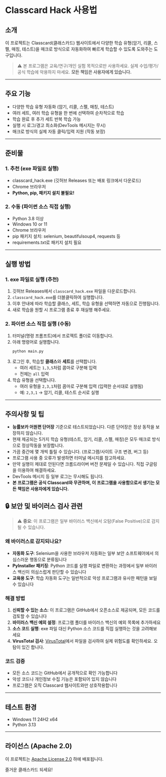 # Classcard Hack 사용법

## 소개
이 프로젝트는 Classcard(클래스카드) 웹사이트에서 다양한 학습 유형(암기, 리콜, 스펠, 매칭, 테스트)을 매크로 방식으로 자동화하여 빠르게 학습할 수 있도록 도와주는 도구입니다.

> ⚠️ 본 프로그램은 교육/연구/개인 실험 목적으로만 사용하세요. 실제 수업/평가/공식 학습에 악용하지 마세요. **모든 책임은 사용자에게 있습니다.**

---

## 주요 기능
- 다양한 학습 유형 자동화 (암기, 리콜, 스펠, 매칭, 테스트)
- 여러 세트, 여러 학습 유형을 한 번에 선택하여 순차적으로 학습
- 학습 완료 후 추가 세트 반복 학습 가능
- 실행 시 로그/경고 최소화(DevTools 메시지는 무시)
- 매크로 방식의 실제 자동 클릭/입력 지원 (작동 보장)

---

## 준비물

### 1. 추천 (exe 파일로 실행)
- classcard_hack.exe (깃허브 Releases 또는 배포 링크에서 다운로드)
- Chrome 브라우저
- **Python, pip, 패키지 설치 불필요!**

### 2. 수동 (파이썬 소스 직접 실행)
- Python 3.8 이상
- Windows 10 or 11
- Chrome 브라우저
- pip 패키지 설치: selenium, beautifulsoup4, requests 등
- requirements.txt로 패키지 설치 필요

---

## 실행 방법

### 1. exe 파일로 실행 (추천)
1. 깃허브 Releases에서 `classcard_hack.exe` 파일을 다운로드합니다.
2. `classcard_hack.exe`를 더블클릭하여 실행합니다.
3. 이후 안내에 따라 학습할 클래스, 세트, 학습 유형을 선택하면 자동으로 진행됩니다.
4. 새로 학습을 원할 시 프로그램 종료 후 재실행 해주세요.

### 2. 파이썬 소스 직접 실행 (수동)
1. 터미널(명령 프롬프트)에서 프로젝트 폴더로 이동합니다.
2. 아래 명령어로 실행합니다.
   ```bash
   python main.py
   ```
3. 로그인 후, 학습할 **클래스**와 **세트**를 선택합니다.
   - 여러 세트는 `1,3,5`처럼 콤마로 구분해 입력
   - 전체는 `all` 입력
4. 학습 유형을 선택합니다.
   - 여러 유형을 `2,3,1`처럼 콤마로 구분해 입력 (입력한 순서대로 실행됨)
   - 예: `2,3,1` → 암기, 리콜, 테스트 순서로 실행

---

## 주의사항 및 팁
- **능률보카 어원편 단어장** 기준으로 테스트되었습니다. 다른 단어장은 정상 동작을 보장하지 않습니다.
- 현재 제공되는 5가지 학습 유형(테스트, 암기, 리콜, 스펠, 매칭)은 모두 매크로 방식으로 정상작동을 보장합니다.
- 가끔 중간에 몇 개씩 틀릴 수 있습니다. (프로그램/사이트 구조 변경, 버그 등)
- 프로그램 사용 중 오류가 발생하면 터미널 메시지를 참고하세요.
- 만약 실행이 제대로 안된다면 크롬드라이버 버전 문제일 수 있습니다. 직접 구글링을 이용하여 해결하세요.
- DevTools 메시지 등 일부 로그는 무시해도 됩니다.
- **본 프로그램은 공식 Classcard와 무관하며, 이 프로그램을 사용함으로서 생기는 모든 책임은 사용자에게 있습니다.**

## 🔒 보안 및 바이러스 검사 관련
> ⚠️ **중요**: 이 프로그램은 일부 바이러스 백신에서 오탐(False Positive)으로 감지될 수 있습니다.

### 왜 바이러스로 감지되나요?
- **자동화 도구**: Selenium을 사용한 브라우저 자동화는 일부 보안 소프트웨어에서 의심스러운 행동으로 분류됩니다
- **PyInstaller 패키징**: Python 코드를 실행 파일로 변환하는 과정에서 일부 바이러스 백신이 의심스럽게 판단할 수 있습니다
- **교육용 도구**: 학습 자동화 도구는 일반적으로 악성 프로그램과 유사한 패턴을 보일 수 있습니다

### 해결 방법
1. **신뢰할 수 있는 소스**: 이 프로그램은 GitHub에서 오픈소스로 제공되며, 모든 코드를 검토할 수 있습니다
2. **바이러스 백신 예외 설정**: 프로그램 폴더를 바이러스 백신의 예외 목록에 추가하세요
3. **소스 코드 실행**: exe 파일 대신 Python 소스 코드를 직접 실행하는 것을 고려해보세요
4. **VirusTotal 검사**: [VirusTotal](https://www.virustotal.com)에서 파일을 검사하여 실제 위험도를 확인하세요. 오탐이 있긴 합니다.

### 코드 검증
- 모든 소스 코드는 GitHub에서 공개적으로 확인 가능합니다
- 악성 코드나 개인정보 수집 기능은 포함되어 있지 않습니다
- 프로그램은 오직 Classcard 웹사이트와만 상호작용합니다

---

## 테스트 환경
- Windows 11 24H2 x64
- Python 3.13

---

## 라이선스 (Apache 2.0)
이 프로젝트는 [Apache License 2.0](https://www.apache.org/licenses/LICENSE-2.0) 하에 배포됩니다.

즐거운 클래스카드 되세요!
